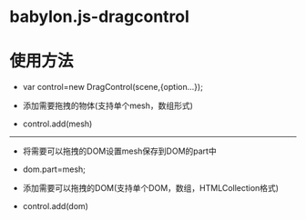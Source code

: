 # babylon.js-dragcontrol
# 使用方法
 * var control=new DragControl(scene,{option...});
 
 
 * 添加需要拖拽的物体(支持单个mesh，数组形式)
 * control.add(mesh)
 
 ***
 
 * 将需要可以拖拽的DOM设置mesh保存到DOM的part中
 * dom.part=mesh;
 
 * 添加需要可以拖拽的DOM(支持单个DOM，数组，HTMLCollection格式)
 * control.add(dom)
 
 
 
